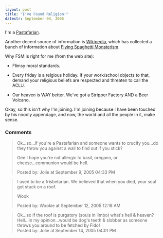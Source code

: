 ```yaml
---
layout: post
title: "I've Found Religion!"
datestr: September 04, 2005
---
```


I'm a <a href="http://www.venganza.org/" title="Open Letter">Pastafarian</a>.

Another decent source of information is <a href="http://en.wikipedia.org/" title="Wikipedia">Wikipedia</a>, which has collected a bunch of information about <a href="http://en.wikipedia.org/wiki/Flying_Spaghetti_Monsterism" title="Flying Spaghetti Monsterism">Flying Spaghetti Monsterism</a>.

Why FSM is right for me (from the web site):

* Flimsy moral standards.

* Every friday is a relgious holiday. If your work/school objects to that, demand your religious beliefs are respected and threaten to call the ACLU.

* Our heaven is WAY better. We've got a Stripper Factory AND a Beer Volcano.

Okay, so this isn't why I'm joining.  I'm joining because I have been touched by his noodly appendage, and now, the world and all the people in it, make sense.

### Comments

<blockquote>
Ok...so...if you're a Pastafarian and someone wants to crucify you...do they throw you against a wall to find out if you stick?

Gee I hope you're not allergic to basil, oregano, or cheese...communion would be hell.
<div class="comment-meta">Posted by: Jolie at September  9, 2005 04:33 PM</div> </blockquote>

<blockquote>
I used to be a frisbetarian.  We believed that when you died, your soul got stuck on a roof.

Wook
<div class="comment-meta">Posted by: Wookie at September 12, 2005 12:16 AM</div> </blockquote>

<blockquote>
Ok...so if the roof is purgatory (souls in limbo) what's hell & heaven?  Hell...in my opinion...would be dog's teeth & slobber as someone throws you around to be fetched by Fido!
<div class="comment-meta">Posted by: Jolie at September 14, 2005 04:01 PM</div> </blockquote>

